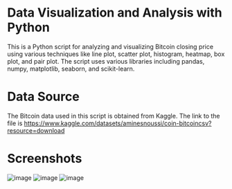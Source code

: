 # Data Visualization and Analysis with Python
This is a Python script for analyzing and visualizing Bitcoin closing price using various techniques like line plot, scatter plot, histogram, heatmap, box plot, and pair plot. The script uses various libraries including pandas, numpy, matplotlib, seaborn, and scikit-learn.

# Data Source
The Bitcoin data used in this script is obtained from Kaggle. The link to the file is https://www.kaggle.com/datasets/aminesnoussi/coin-bitcoincsv?resource=download

# Screenshots
![image](https://github.com/seagle011/Bitcoin-analysis-and-charts/assets/106632972/3fd6feda-28ca-49b3-adee-7b76d67e7680)
![image](https://github.com/seagle011/Bitcoin-analysis-and-charts/assets/106632972/b6542e36-572f-48fe-b429-38a960015def)
![image](https://github.com/seagle011/Bitcoin-analysis-and-charts/assets/106632972/5276b91a-8bd9-4ce9-9aec-468c5d69393d)
